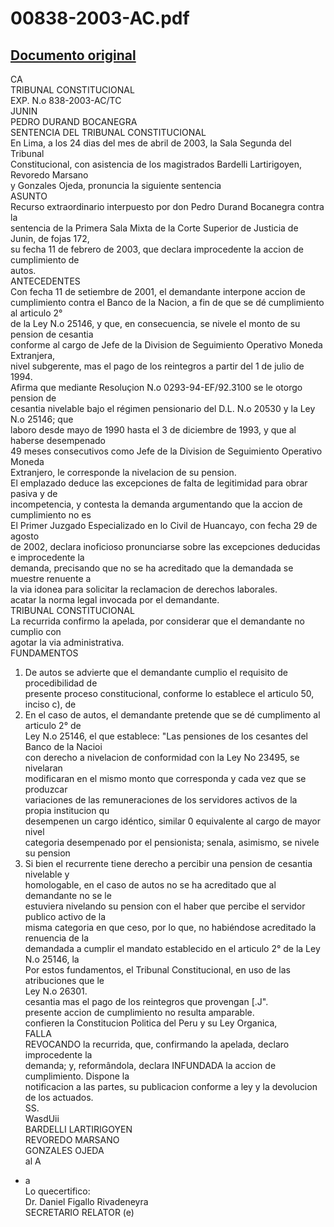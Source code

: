 
00838-2003-AC.pdf
=================
  
[Documento original](https://tc.gob.pe/jurisprudencia/2003/00838-2003-AC.pdf)  
---  
CA  
TRIBUNAL CONSTITUCIONAL  
EXP. N.o 838-2003-AC/TC  
JUNIN  
PEDRO DURAND BOCANEGRA  
SENTENCIA DEL TRIBUNAL CONSTITUCIONAL  
En Lima, a los 24 dias del mes de abril de 2003, la Sala Segunda del Tribunal  
Constitucional, con asistencia de los magistrados Bardelli Lartirigoyen, Revoredo Marsano  
y Gonzales Ojeda, pronuncia la siguiente sentencia  
ASUNTO  
Recurso extraordinario interpuesto por don Pedro Durand Bocanegra contra la  
sentencia de la Primera Sala Mixta de la Corte Superior de Justicia de Junin, de fojas 172,  
su fecha 11 de febrero de 2003, que declara improcedente la accion de cumplimiento de  
autos.  
ANTECEDENTES  
Con fecha 11 de setiembre de 2001, el demandante interpone accion de  
cumplimiento contra el Banco de la Nacion, a fin de que se dé cumplimiento al articulo 2°  
de la Ley N.o 25146, y que, en consecuencia, se nivele el monto de su pension de cesantia  
conforme al cargo de Jefe de la Division de Seguimiento Operativo Moneda Extranjera,  
nivel subgerente, mas el pago de los reintegros a partir del 1 de julio de 1994.  
Afirma que mediante Resoluçion N.o 0293-94-EF/92.3100 se le otorgo pension de  
cesantia nivelable bajo el régimen pensionario del D.L. N.o 20530 y la Ley N.o 25146; que  
laboro desde mayo de 1990 hasta el 3 de diciembre de 1993, y que al haberse desempenado  
49 meses consecutivos como Jefe de la Division de Seguimiento Operativo Moneda  
Extranjero, le corresponde la nivelacion de su pension.  
El emplazado deduce las excepciones de falta de legitimidad para obrar pasiva y de  
incompetencia, y contesta la demanda argumentando que la accion de cumplimiento no es  
El Primer Juzgado Especializado en lo Civil de Huancayo, con fecha 29 de agosto  
de 2002, declara inoficioso pronunciarse sobre las excepciones deducidas e improcedente la  
demanda, precisando que no se ha acreditado que la demandada se muestre renuente a  
la via idonea para solicitar la reclamacion de derechos laborales.  
acatar la norma legal invocada por el demandante.  
TRIBUNAL CONSTITUCIONAL  
La recurrida confirmo la apelada, por considerar que el demandante no cumplio con  
agotar la via administrativa.  
FUNDAMENTOS  
1. De autos se advierte que el demandante cumplio el requisito de procedibilidad de  
presente proceso constitucional, conforme lo establece el articulo 50, inciso c), de  
2. En el caso de autos, el demandante pretende que se dé cumplimento al articulo 2° de  
Ley N.o 25146, el que establece: "Las pensiones de los cesantes del Banco de la Nacioi  
con derecho a nivelacion de conformidad con la Ley No 23495, se nivelaran  
modificaran en el mismo monto que corresponda y cada vez que se produzcar  
variaciones de las remuneraciones de los servidores activos de la propia institucion qu  
desempenen un cargo idéntico, similar 0 equivalente al cargo de mayor nivel  
categoria desempenado por el pensionista; senala, asimismo, se nivele su pension  
3. Si bien el recurrente tiene derecho a percibir una pension de cesantia nivelable y  
homologable, en el caso de autos no se ha acreditado que al demandante no se le  
estuviera nivelando su pension con el haber que percibe el servidor publico activo de la  
misma categoria en que ceso, por lo que, no habiéndose acreditado la renuencia de la  
demandada a cumplir el mandato establecido en el articulo 2° de la Ley N.o 25146, la  
Por estos fundamentos, el Tribunal Constitucional, en uso de las atribuciones que le  
Ley N.o 26301.  
cesantia mas el pago de los reintegros que provengan [.J".  
presente accion de cumplimiento no resulta amparable.  
confieren la Constitucion Politica del Peru y su Ley Organica,  
FALLA  
REVOCANDO la recurrida, que, confirmando la apelada, declaro improcedente la  
demanda; y, reformândola, declara INFUNDADA la accion de cumplimiento. Dispone la  
notificacion a las partes, su publicacion conforme a ley y la devolucion de los actuados.  
SS.  
WasdUii  
BARDELLI LARTIRIGOYEN  
REVOREDO MARSANO  
GONZALES OJEDA  
al A  
- a  
Lo quecertifico:  
Dr. Daniel Figallo Rivadeneyra  
SECRETARIO RELATOR (e)